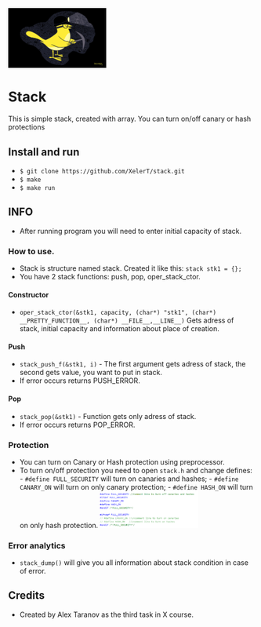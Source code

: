 <img src="https://github.com/XelerT/stack/blob/main/img/canary.gif" alt="Canary" width="200"/>

# Stack

This is simple stack, created with array. You can turn on/off canary or hash protections

## Install and run

- `$ git clone https://github.com/XelerT/stack.git`
- `$ make`
- `$ make run`

## INFO
- After running program you will need to enter initial capacity of stack.

### How to use.
- Stack is structure named stack. Created it like this: `stack stk1 = {};`
- You have 2 stack functions: push, pop, oper_stack_ctor.
#### Constructor
- `oper_stack_ctor(&stk1, capacity, (char*) "stk1", (char*) __PRETTY_FUNCTION__, (char*) __FILE__,__LINE__)` Gets adress of stack, initial capacity and information about place of creation.
#### Push
- `stack_push_f(&stk1, i)` - The first argument gets adress of stack, the second gets value, you want to put in stack.
- If error occurs returns PUSH_ERROR.
#### Pop
- `stack_pop(&stk1)` - Function gets only adress of stack.
- If error occurs returns POP_ERROR.

### Protection
- You can turn on Canary or Hash protection using preprocessor.
- To turn on/off protection you need to open `stack.h` and change defines:
        - ```#define FULL_SECURITY``` will turn on canaries and hashes;
        - ```#define CANARY_ON``` will turn on only canary protection;
        - ```#define HASH_ON``` will turn on only hash protection.
        <img src="https://github.com/XelerT/stack/blob/main/img/example.png" alt="example" width="200"/>

### Error analytics
- `stack_dump()` will give you all information about stack condition in case of error.


## Credits
- Created by Alex Taranov as the third task in X course.
